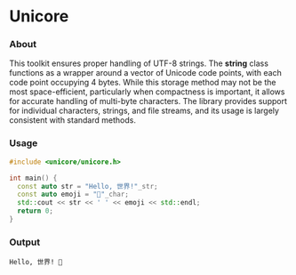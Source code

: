 # Unicore

### About
This toolkit ensures proper handling of UTF-8 strings.
The **string** class functions as a wrapper around a vector of
Unicode code points, with each code point occupying 4 bytes.
While this storage method may not be the most space-efficient,
particularly when compactness is important,
it allows for accurate handling of multi-byte characters.
The library provides support for individual characters, strings,
and file streams, and its usage is largely consistent with standard methods.

### Usage
```c++
#include <unicore/unicore.h>

int main() {
  const auto str = "Hello, 世界!"_str;
  const auto emoji = "🙂"_char;
  std::cout << str << ' ' << emoji << std::endl;
  return 0;
}
```

### Output
```
Hello, 世界! 🙂
```
